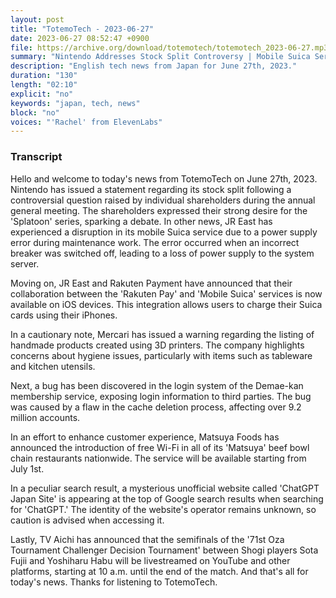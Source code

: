 ```yaml
---
layout: post
title: "TotemoTech - 2023-06-27"
date: 2023-06-27 08:52:47 +0900
file: https://archive.org/download/totemotech/totemotech_2023-06-27.mp3
summary: "Nintendo Addresses Stock Split Controversy | Mobile Suica Service Disruption, & more…"
description: "English tech news from Japan for June 27th, 2023."
duration: "130"
length: "02:10"
explicit: "no"
keywords: "japan, tech, news"
block: "no"
voices: "'Rachel' from ElevenLabs"
---
```


### Transcript

Hello and welcome to today's news from TotemoTech on June 27th, 2023. Nintendo has issued a statement regarding its stock split following a controversial question raised by individual shareholders during the annual general meeting. The shareholders expressed their strong desire for the 'Splatoon' series, sparking a debate. In other news, JR East has experienced a disruption in its mobile Suica service due to a power supply error during maintenance work. The error occurred when an incorrect breaker was switched off, leading to a loss of power supply to the system server.

Moving on, JR East and Rakuten Payment have announced that their collaboration between the 'Rakuten Pay' and 'Mobile Suica' services is now available on iOS devices. This integration allows users to charge their Suica cards using their iPhones.

In a cautionary note, Mercari has issued a warning regarding the listing of handmade products created using 3D printers. The company highlights concerns about hygiene issues, particularly with items such as tableware and kitchen utensils.

Next, a bug has been discovered in the login system of the Demae-kan membership service, exposing login information to third parties. The bug was caused by a flaw in the cache deletion process, affecting over 9.2 million accounts.

In an effort to enhance customer experience, Matsuya Foods has announced the introduction of free Wi-Fi in all of its 'Matsuya' beef bowl chain restaurants nationwide. The service will be available starting from July 1st.

In a peculiar search result, a mysterious unofficial website called 'ChatGPT Japan Site' is appearing at the top of Google search results when searching for 'ChatGPT.' The identity of the website's operator remains unknown, so caution is advised when accessing it.

Lastly, TV Aichi has announced that the semifinals of the '71st Oza Tournament Challenger Decision Tournament' between Shogi players Sota Fujii and Yoshiharu Habu will be livestreamed on YouTube and other platforms, starting at 10 a.m. until the end of the match.   And that's all for today's news. Thanks for listening to TotemoTech.
